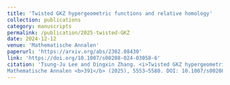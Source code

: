 ```yaml
---
title: 'Twisted GKZ hypergeometric functions and relative homology'
collection: publications
category: manuscripts
permalink: /publication/2025-twisted-GKZ
date: 2024-12-12
venue: 'Mathematische Annalen'
paperurl: 'https://arxiv.org/abs/2302.08430'
link: 'https://doi.org/10.1007/s00208-024-03058-6'
citation: 'Tsung-Ju Lee and Dingxin Zhang. <i>Twisted GKZ hypergeometric functions and relative homology</i>. 
Mathematische Annalen <b>391</b> (2025), 5553–5580. DOI: 10.1007/s00208-024-03058-6'
---
```

